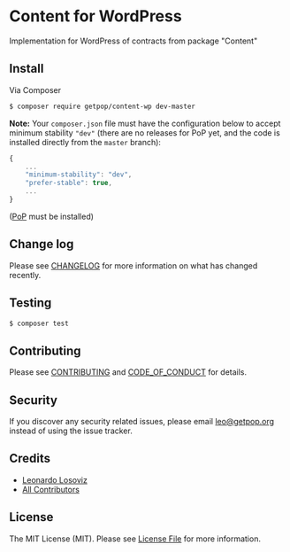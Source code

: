 # Content for WordPress

<!--
[![Latest Version on Packagist][ico-version]][link-packagist]
[![Software License][ico-license]](LICENSE.md)
[![Build Status][ico-travis]][link-travis]
[![Coverage Status][ico-scrutinizer]][link-scrutinizer]
[![Quality Score][ico-code-quality]][link-code-quality]
[![Total Downloads][ico-downloads]][link-downloads]
-->

Implementation for WordPress of contracts from package "Content"


## Install

Via Composer

``` bash
$ composer require getpop/content-wp dev-master
```

**Note:** Your `composer.json` file must have the configuration below to accept minimum stability `"dev"` (there are no releases for PoP yet, and the code is installed directly from the `master` branch):

```javascript
{
    ...
    "minimum-stability": "dev",
    "prefer-stable": true,
    ...
}
```

([PoP](https://github.com/leoloso/PoP) must be installed)

<!--
## Usage

``` php
```
-->

## Change log

Please see [CHANGELOG](CHANGELOG.md) for more information on what has changed recently.

## Testing

``` bash
$ composer test
```

## Contributing

Please see [CONTRIBUTING](CONTRIBUTING.md) and [CODE_OF_CONDUCT](CODE_OF_CONDUCT.md) for details.

## Security

If you discover any security related issues, please email leo@getpop.org instead of using the issue tracker.

## Credits

- [Leonardo Losoviz][link-author]
- [All Contributors][link-contributors]

## License

The MIT License (MIT). Please see [License File](LICENSE.md) for more information.

[ico-version]: https://img.shields.io/packagist/v/getpop/content-wp.svg?style=flat-square
[ico-license]: https://img.shields.io/badge/license-MIT-brightgreen.svg?style=flat-square
[ico-travis]: https://img.shields.io/travis/getpop/content-wp/master.svg?style=flat-square
[ico-scrutinizer]: https://img.shields.io/scrutinizer/coverage/g/getpop/content-wp.svg?style=flat-square
[ico-code-quality]: https://img.shields.io/scrutinizer/g/getpop/content-wp.svg?style=flat-square
[ico-downloads]: https://img.shields.io/packagist/dt/getpop/content-wp.svg?style=flat-square

[link-packagist]: https://packagist.org/packages/getpop/content-wp
[link-travis]: https://travis-ci.org/getpop/content-wp
[link-scrutinizer]: https://scrutinizer-ci.com/g/getpop/content-wp/code-structure
[link-code-quality]: https://scrutinizer-ci.com/g/getpop/content-wp
[link-downloads]: https://packagist.org/packages/getpop/content-wp
[link-author]: https://github.com/leoloso
[link-contributors]: ../../contributors
